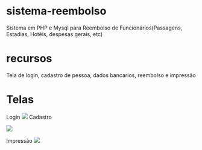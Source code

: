 # sistema-reembolso
Sistema em PHP e Mysql para Reembolso de Funcionários(Passagens, Estadias, Hotéis, despesas gerais, etc)

# recursos
Tela de login, cadastro de pessoa, dados bancarios, reembolso e impressão

# Telas

Login
<img src=".img/login.JPG">
Cadastro

<img src=".img/tela1.JPG">

Impressão
<img src=".img/tela2.JPG">
